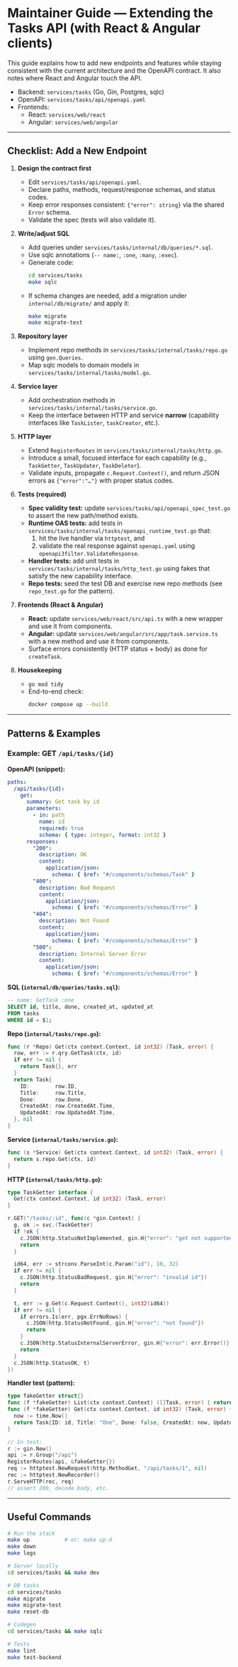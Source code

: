 # Maintainer Guide — Extending the Tasks API (with React & Angular clients)

This guide explains how to add new endpoints and features while staying consistent with the current architecture and the OpenAPI contract. It also notes where React and Angular touch the API.

- Backend: `services/tasks` (Go, Gin, Postgres, sqlc)
- OpenAPI: `services/tasks/api/openapi.yaml`
- Frontends:
  - React: `services/web/react`
  - Angular: `services/web/angular`

---

## Checklist: Add a New Endpoint

1. **Design the contract first**
   - Edit `services/tasks/api/openapi.yaml`.
   - Declare paths, methods, request/response schemas, and status codes.
   - Keep error responses consistent: `{"error": string}` via the shared `Error` schema.
   - Validate the spec (tests will also validate it).

2. **Write/adjust SQL**
   - Add queries under `services/tasks/internal/db/queries/*.sql`.
   - Use sqlc annotations (`-- name:`, `:one`, `:many`, `:exec`).
   - Generate code:
     ```bash
     cd services/tasks
     make sqlc
     ```
   - If schema changes are needed, add a migration under `internal/db/migrate/` and apply it:
     ```bash
     make migrate
     make migrate-test
     ```

3. **Repository layer**
   - Implement repo methods in `services/tasks/internal/tasks/repo.go` using `gen.Queries`.
   - Map sqlc models to domain models in `services/tasks/internal/tasks/model.go`.

4. **Service layer**
   - Add orchestration methods in `services/tasks/internal/tasks/service.go`.
   - Keep the interface between HTTP and service **narrow** (capability interfaces like `TaskLister`, `taskCreator`, etc.).

5. **HTTP layer**
   - Extend `RegisterRoutes` in `services/tasks/internal/tasks/http.go`.
   - Introduce a small, focused interface for each capability (e.g., `TaskGetter`, `TaskUpdater`, `TaskDeleter`).
   - Validate inputs, propagate `c.Request.Context()`, and return JSON errors as `{"error":"…"}` with proper status codes.

6. **Tests (required)**
   - **Spec validity test:** update `services/tasks/api/openapi_spec_test.go` to assert the new path/method exists.
   - **Runtime OAS tests:** add tests in `services/tasks/internal/tasks/openapi_runtime_test.go` that:
     1. hit the live handler via `httptest`, and
     2. validate the real response against `openapi.yaml` using `openapi3filter.ValidateResponse`.
   - **Handler tests:** add unit tests in `services/tasks/internal/tasks/http_test.go` using fakes that satisfy the new capability interface.
   - **Repo tests:** seed the test DB and exercise new repo methods (see `repo_test.go` for the pattern).

7. **Frontends (React & Angular)**
   - **React:** update `services/web/react/src/api.ts` with a new wrapper and use it from components.
   - **Angular:** update `services/web/angular/src/app/task.service.ts` with a new method and use it from components.
   - Surface errors consistently (HTTP status + body) as done for `createTask`.

8. **Housekeeping**
   - `go mod tidy`
   - End-to-end check:
     ```bash
     docker compose up --build
     ```

---

## Patterns & Examples

### Example: GET `/api/tasks/{id}`

**OpenAPI (snippet):**
```yaml
paths:
  /api/tasks/{id}:
    get:
      summary: Get task by id
      parameters:
        - in: path
          name: id
          required: true
          schema: { type: integer, format: int32 }
      responses:
        "200":
          description: OK
          content:
            application/json:
              schema: { $ref: "#/components/schemas/Task" }
        "400":
          description: Bad Request
          content:
            application/json:
              schema: { $ref: "#/components/schemas/Error" }
        "404":
          description: Not Found
          content:
            application/json:
              schema: { $ref: "#/components/schemas/Error" }
        "500":
          description: Internal Server Error
          content:
            application/json:
              schema: { $ref: "#/components/schemas/Error" }
```

**SQL (`internal/db/queries/tasks.sql`):**
```sql
-- name: GetTask :one
SELECT id, title, done, created_at, updated_at
FROM tasks
WHERE id = $1;
```

**Repo (`internal/tasks/repo.go`):**
```go
func (r *Repo) Get(ctx context.Context, id int32) (Task, error) {
  row, err := r.qry.GetTask(ctx, id)
  if err != nil {
    return Task{}, err
  }
  return Task{
    ID:        row.ID,
    Title:     row.Title,
    Done:      row.Done,
    CreatedAt: row.CreatedAt.Time,
    UpdatedAt: row.UpdatedAt.Time,
  }, nil
}
```

**Service (`internal/tasks/service.go`):**
```go
func (s *Service) Get(ctx context.Context, id int32) (Task, error) {
  return s.repo.Get(ctx, id)
}
```

**HTTP (`internal/tasks/http.go`):**
```go
type TaskGetter interface {
  Get(ctx context.Context, id int32) (Task, error)
}

r.GET("/tasks/:id", func(c *gin.Context) {
  g, ok := svc.(TaskGetter)
  if !ok {
    c.JSON(http.StatusNotImplemented, gin.H{"error": "get not supported"})
    return
  }

  id64, err := strconv.ParseInt(c.Param("id"), 10, 32)
  if err != nil {
    c.JSON(http.StatusBadRequest, gin.H{"error": "invalid id"})
    return
  }

  t, err := g.Get(c.Request.Context(), int32(id64))
  if err != nil {
    if errors.Is(err, pgx.ErrNoRows) {
      c.JSON(http.StatusNotFound, gin.H{"error": "not found"})
      return
    }
    c.JSON(http.StatusInternalServerError, gin.H{"error": err.Error()})
    return
  }
  c.JSON(http.StatusOK, t)
})
```

**Handler test (pattern):**
```go
type fakeGetter struct{}
func (f *fakeGetter) List(ctx context.Context) ([]Task, error) { return nil, nil } // to satisfy TaskLister required by RegisterRoutes
func (f *fakeGetter) Get(ctx context.Context, id int32) (Task, error) {
  now := time.Now()
  return Task{ID: id, Title: "One", Done: false, CreatedAt: now, UpdatedAt: now}, nil
}

// In test:
r := gin.New()
api := r.Group("/api")
RegisterRoutes(api, &fakeGetter{})
req := httptest.NewRequest(http.MethodGet, "/api/tasks/1", nil)
rec := httptest.NewRecorder()
r.ServeHTTP(rec, req)
// assert 200, decode body, etc.
```

---

## Useful Commands

```bash
# Run the stack
make up           # or: make up-d
make down
make logs

# Server locally
cd services/tasks && make dev

# DB tasks
cd services/tasks
make migrate
make migrate-test
make reset-db

# Codegen
cd services/tasks && make sqlc

# Tests
make lint
make test-backend
```
